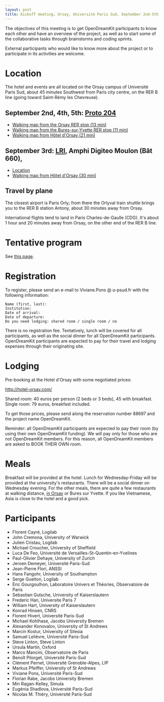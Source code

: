 ```yaml
---
layout: post
title: Kickoff meeting, Orsay, Université Paris Sud, September 2nd-5th of 2015
---
```


The objectives of this meeting is to get OpenDreamKit
participants to know each other and have an overview of the project,
as well as to start some of the collaborative tasks through
brainstorms and coding sprints.

External participants who would like to know more about the project
or to participate in its activities are welcome.

# Location

The hotel and events are all located on the Orsay campus of Université
Paris Sud, about 45 minutes Southwest from Paris city centre,
on the RER B line (going toward Saint-Rémy les Chevreuse).

## September 2nd, 4th, 5th: [Proto 204](http://proto204.co/)

  - [Walking map from the Orsay RER stop (13 min)](https://www.google.fr/maps/dir/Orsay+-+Ville/PROTO204,+204+Rue+Andr%C3%A9+Amp%C3%A8re,+91440+Bures-sur-Yvette/@48.6994832,2.171407,16z/data=!3m1!4b1!4m14!4m13!1m5!1m1!1s0x47e5d6026cc43415:0x95f18b73f1152368!2m2!1d2.182191!2d48.697694!1m5!1m1!1s0x47e67f55dfd7bf2d:0x971655d14b276c4f!2m2!1d2.1698481!2d48.7000976!3e2)
  - [Walking map from the Bures-sur-Yvette RER stop (11 min)](https://www.google.fr/maps/dir/48.6959491,2.1630839/PROTO204,+204+Rue+Andr%C3%A9+Amp%C3%A8re,+91440+Bures-sur-Yvette/@48.6977003,2.1614573,16z/data=!4m9!4m8!1m0!1m5!1m1!1s0x47e67f55dfd7bf2d:0x971655d14b276c4f!2m2!1d2.1698481!2d48.7000976!3e2)
  - [Walking map from Hôtel d'Orsay (21 min)](https://www.google.fr/maps/dir/H%C3%B4tel+d%27Orsay,+Rue+Fran%C3%A7ois+Leroux,+Orsay/PROTO204,+204+Rue+Andr%C3%A9+Amp%C3%A8re,+91440+Bures-sur-Yvette/@48.7016366,2.170123,15z/data=!3m1!4b1!4m14!4m13!1m5!1m1!1s0x47e678a5c5526d99:0x890b8f1a0f32a82!2m2!1d2.1888359!2d48.7040668!1m5!1m1!1s0x47e67f55dfd7bf2d:0x971655d14b276c4f!2m2!1d2.1698481!2d48.7000976!3e2)

## September 3rd: [LRI](http://www.lri.fr), Amphi Digiteo Moulon (Bât 660),

  - [Location](https://www.lri.fr/info.pratiques_en.php)
  - [Walking map from Hôtel d'Orsay (30 min)](https://www.google.fr/maps/dir/H%C3%B4tel+d%27Orsay,+2+Rue+Fran%C3%A7ois+Leroux,+91400+Orsay/Laboratoire+de+Recherche+en+Informatique,+B%C3%A2t+650,+Rue+Noetzlin,+91190+Gif-sur-Yvette/@48.7082891,2.1692708,15z/data=!3m1!4b1!4m14!4m13!1m5!1m1!1s0x47e678a5c5526d99:0x890b8f1a0f32a82!2m2!1d2.1888359!2d48.7040668!1m5!1m1!1s0x47e67f4ee0ba7d8b:0x566a06a0cd1acf1d!2m2!1d2.1682591!2d48.7124995!3e2)

## Travel by plane

The closest airport is Paris Orly; from there the Orlyval train
shuttle brings you to the RER B station Antony, about 30 minutes away
from Orsay.

International flights tend to land in Paris Charles-de-Gaulle
(CDG). It's about 1 hour and 20 minutes away from Orsay, on the other
end of the RER B line.

# Tentative program

See [this page](/meetings/2015-09-02-Kickoff/program).

# Registration

To register, please send an e-mail to Viviane.Pons @ u-psud.fr with
the following information:

    Name (first, last):
    Institution:
    Date of arrival:
    Date of departure:
    Do you need lodging: shared room / single room / no

There is no registration fee. Tentatively, lunch will be covered for
all participants, as well as the social dinner for all OpenDreamKit
participants. OpenDreamKit participants are expected to pay for their
travel and lodging expenses through their originating site.

# Lodging

Pre-booking at the Hotel d'Orsay with some negotiated prices:

http://hotel-orsay.com/

Shared room: 40 euros per person (2 beds or 3 beds), 45 with breakfast.
Single room: 79 euros, breakfast included.

To get those prices, please send along the reservation number 88697 and the project name OpenDreamKit.

Reminder: all OpenDreamKit participants are expected to pay their room (by using their own OpenDreamKit funding). We will pay only for those who are not OpenDreamKit members. For this reason, all OpenDreamKit members are asked to BOOK THEIR OWN room.

# Meals

Breakfast will be provided at the hotel. Lunch for Wednesday-Friday
will be provided at the university's restaurants. There will be a
social dinner on Wednesday evening. For the other meals, there are
quite a few restaurants at walking distance,
[in Orsay](http://www.mairie-orsay.fr/vie-pratique/commercants-artisans.html?id=27)
or Bures sur Yvette. If you like Vietnamese, Asia is close to the hotel and a good pick.

# Participants

<!-- add institution !-->

- Florent Cayré, Logilab
- John Cremona, University of Warwick
- Julien Cristau, Logilab
- Michael Croucher, University of Sheffield
- Luca De Feo, Université de Versailles-St-Quentin-en-Yvelines
- Paul-Olivier Dehaye, University of Zurich
- Jeroen Demeyer, Université Paris-Sud
- Jean-Pierre Flori, ANSSI
- Hans Fangohr, University of Southampton
- Serge Guelton, Logilab
- Éric Gourgoulhon, Laboratoire Univers et Théories, Observatoire de Paris
- Sebastian Gutsche, University of Kaiserslautern
- Frederic Han, Universite Paris 7
- William Hart, University of Kaiserslautern
- Konrad Hinsen, CNRS
- Florent Hivert, Université Paris-Sud
- Michael Kohlhase, Jacobs University Bremen
- Alexander Konovalov, University of St Andrews
- Marcin Kostur, University of Silesia
- Samuel Lelièvre, Université Paris-Sud
- Steve Linton, Steve Linton
- Ursula Martin, Oxford
- Marco Mancini, Observatoire de Paris
- Benoît Pilorget, Université Paris-Sud
- Clément Pernet, Université Grenoble-Alpes, LIP
- Markus Pfeiffer, University of St Andrews
- Viviane Pons, Université Paris-Sud
- Florian Rabe, Jacobs University Bremen
- Min Ragan-Kelley, Simula
- Eugénia Shadlova, Université Paris-Sud
- Nicolas M. Thiéry, Université Paris-Sud
